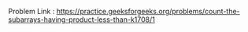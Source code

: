 Problem Link : https://practice.geeksforgeeks.org/problems/count-the-subarrays-having-product-less-than-k1708/1